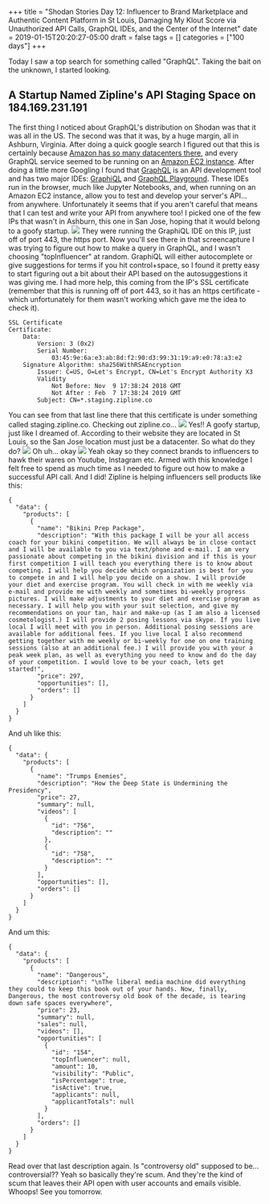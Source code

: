 +++
title = "Shodan Stories Day 12: Influencer to Brand Marketplace and Authentic Content Platform in St Louis, Damaging My Klout Score via Unauthorized API Calls, GraphQL IDEs, and the Center of the Internet"
date = 2019-01-15T20:20:27-05:00
draft = false
tags = []
categories = ["100 days"]
+++

Today I saw a top search for something called "GraphQL". Taking the bait on the unknown, I started looking.

## A Startup Named Zipline's API Staging Space on 184.169.231.191
The first thing I noticed about GraphQL's distribution on Shodan was that it was all in the US. The second was that it was, by a huge margin, all in Ashburn, Virginia. After doing a quick google search I figured out that this is certainly because [Amazon has so many datacenters there](https://www.washingtonpost.com/news/capital-business/wp/2014/03/05/why-ashburn-va-is-the-center-of-the-internet/?noredirect=on&utm_term=.aad8cd0d8ec8), and every GraphQL service seemed to be running on an [Amazon EC2 instance](https://aws.amazon.com/ec2/). After doing a little more Googling I found that [GraphQL](https://en.wikipedia.org/wiki/GraphQL) is an API development tool and has two major IDEs: [GraphiQL](https://github.com/graphql/graphiql) and [GraphQL Playground](https://www.prisma.io/blog/introducing-graphql-playground-f1e0a018f05d/). These IDEs run in the browser, much like Jupyter Notebooks, and, when running on an Amazon EC2 instance, allow you to test and develop your server's API... from anywhere. Unfortunately it seems that if you aren't careful that means that I can test and write your API from anywhere too! I picked one of the few IPs that wasn't in Ashburn, this one in San Jose, hoping that it would belong to a goofy startup.
![](/images/100Days/Day12/graphql.png)
They were running the GraphiQL IDE on this IP, just off of port 443, the https port. Now you'll see there in that screencapture I was trying to figure out how to make a query in GraphQL, and I wasn't choosing "topInfluencer" at random. GraphiQL will either autocomplete or give suggestions for terms if you hit control+space, so I found it pretty easy to start figuring out a bit about their API based on the autosuggestions it was giving me. I had more help, this coming from the IP's SSL certificate (remember that this is running off of port 443, so it has an https certificate - which unfortunately for them wasn't working which gave me the idea to check it).

```
SSL Certificate
Certificate:
    Data:
        Version: 3 (0x2)
        Serial Number:
            03:45:9e:6a:e3:ab:8d:f2:90:d3:99:31:19:a9:e0:78:a3:e2
    Signature Algorithm: sha256WithRSAEncryption
        Issuer: C=US, O=Let's Encrypt, CN=Let's Encrypt Authority X3
        Validity
            Not Before: Nov  9 17:38:24 2018 GMT
            Not After : Feb  7 17:38:24 2019 GMT
        Subject: CN=*.staging.zipline.co
```
You can see from that last line there that this certificate is under something called staging.zipline.co. Checking out zipline.co...
![](/images/100Days/Day12/zipline.png)
Yes!! A goofy startup, just like I dreamed of. According to their website they are located in St Louis, so the San Jose location must just be a datacenter. So what do they do?
![](/images/100Days/Day12/ziplineabout.png)
Oh uh... okay
![](/images/100Days/Day12/ziplineabout2.png)
Yeah okay so they connect brands to influencers to hawk their wares on Youtube, Instagram etc. Armed with this knowledge I felt free to spend as much time as I needed to figure out how to make a successful API call. And I did! Zipline is helping influencers sell products like this:

```
{
  "data": {
    "products": [
      {
        "name": "Bikini Prep Package",
        "description": "With this package I will be your all access coach for your bikini competition. We will always be in close contact and I will be available to you via text/phone and e-mail. I am very passionate about competing in the bikini division and if this is your first competition I will teach you everything there is to know about competing. I will help you decide which organization is best for you to compete in and I will help you decide on a show. I will provide your diet and exercise program. You will check in with me weekly via e-mail and provide me with weekly and sometimes bi-weekly progress pictures. I will make adjustments to your diet and exercise program as necessary. I will help you with your suit selection, and give my recommendations on your tan, hair and make-up (as I am also a licensed cosmetologist.) I will provide 2 posing lessons via skype. If you live local I will meet with you in person. Additional posing sessions are available for additional fees. If you live local I also recommend getting together with me weekly or bi-weekly for one on one training sessions (also at an additional fee.) I will provide you with your a peak week plan, as well as everything you need to know and do the day of your competition. I would love to be your coach, lets get started!",
        "price": 297,
        "opportunities": [],
        "orders": []
      }
    ]
  }
}
```
And uh like this:

```
{
  "data": {
    "products": [
      {
        "name": "Trumps Enemies",
        "description": "How the Deep State is Undermining the Presidency",
        "price": 27,
        "summary": null,
        "videos": [
          {
            "id": "756",
            "description": ""
          },
          {
            "id": "758",
            "description": ""
          }
        ],
        "opportunities": [],
        "orders": []
      }
    ]
  }
}
```
And um this:
```
{
  "data": {
    "products": [
      {
        "name": "Dangerous",
        "description": "\nThe liberal media machine did everything they could to keep this book out of your hands. Now, finally, Dangerous, the most controversy old book of the decade, is tearing down safe spaces everywhere",
        "price": 23,
        "summary": null,
        "sales": null,
        "videos": [],
        "opportunities": [
          {
            "id": "154",
            "topInfluencer": null,
            "amount": 10,
            "visibility": "Public",
            "isPercentage": true,
            "isActive": true,
            "applicants": null,
            "applicantTotals": null
          }
        ],
        "orders": []
      }
    ]
  }
}
```
Read over that last description again. Is "controversy old" supposed to be... controversial?? Yeah so basically they're scum. And they're the kind of scum that leaves their API open with user accounts and emails visible. Whoops! See you tomorrow.
